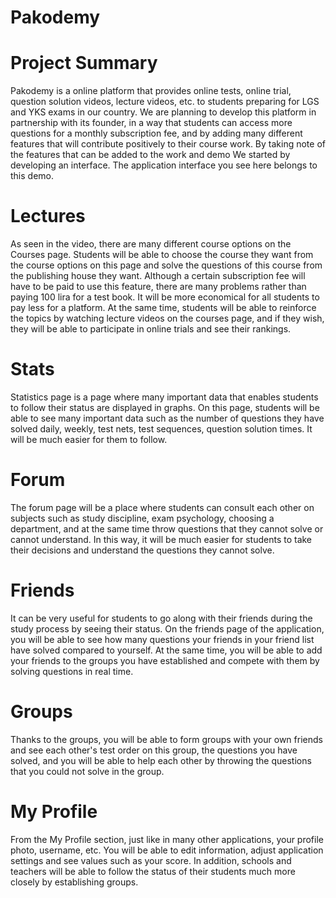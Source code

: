# Pakodemy

# Project Summary
Pakodemy is a online platform that provides online tests, online trial, question solution videos, lecture videos, etc. to students preparing for LGS and YKS exams in our country. We are planning to develop this platform in partnership with its founder, in a way that students can access more questions for a monthly subscription fee, and by adding many different features that will contribute positively to their course work. By taking note of the features that can be added to the work and demo We started by developing an interface. The application interface you see here belongs to this demo.

# Lectures
As seen in the video, there are many different course options on the Courses page. Students will be able to choose the course they want from the course options on this page and solve the questions of this course from the publishing house they want. Although a certain subscription fee will have to be paid to use this feature, there are many problems rather than paying 100 lira for a test book. It will be more economical for all students to pay less for a platform. At the same time, students will be able to reinforce the topics by watching lecture videos on the courses page, and if they wish, they will be able to participate in online trials and see their rankings.


# Stats
Statistics page is a page where many important data that enables students to follow their status are displayed in graphs. On this page, students will be able to see many important data such as the number of questions they have solved daily, weekly, test nets, test sequences, question solution times. It will be much easier for them to follow.

# Forum
The forum page will be a place where students can consult each other on subjects such as study discipline, exam psychology, choosing a department, and at the same time throw questions that they cannot solve or cannot understand. In this way, it will be much easier for students to take their decisions and understand the questions they cannot solve.

# Friends
It can be very useful for students to go along with their friends during the study process by seeing their status. On the friends page of the application, you will be able to see how many questions your friends in your friend list have solved compared to yourself. At the same time, you will be able to add your friends to the groups you have established and compete with them by solving questions in real time.

# Groups
Thanks to the groups, you will be able to form groups with your own friends and see each other's test order on this group, the questions you have solved, and you will be able to help each other by throwing the questions that you could not solve in the group.

# My Profile
From the My Profile section, just like in many other applications, your profile photo, username, etc. You will be able to edit information, adjust application settings and see values such as your score. In addition, schools and teachers will be able to follow the status of their students much more closely by establishing groups.

